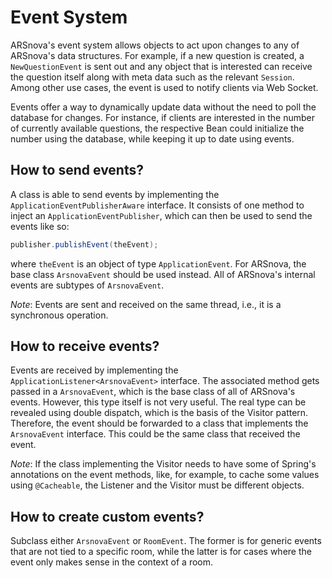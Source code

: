 # Event System

ARSnova's event system allows objects to act upon changes to any of ARSnova's data structures. For example, if a new question is created, a `NewQuestionEvent` is sent out and any object that is interested can receive the question itself along with meta data such as the relevant `Session`. Among other use cases, the event is used to notify clients via Web Socket.

Events offer a way to dynamically update data without the need to poll the database for changes. For instance, if clients are interested in the number of currently available questions, the respective Bean could initialize the number using the database, while keeping it up to date using events.


## How to send events?

A class is able to send events by implementing the `ApplicationEventPublisherAware` interface. It consists of one method to inject an `ApplicationEventPublisher`, which can then be used to send the events like so:
```java
publisher.publishEvent(theEvent);
```
where `theEvent` is an object of type `ApplicationEvent`. For ARSnova, the base class `ArsnovaEvent` should be used instead. All of ARSnova's internal events are subtypes of `ArsnovaEvent`.

_Note_: Events are sent and received on the same thread, i.e., it is a synchronous operation.


## How to receive events?

Events are received by implementing the `ApplicationListener<ArsnovaEvent>` interface. The associated method gets passed in a `ArsnovaEvent`, which is the base class of all of ARSnova's events. However, this type itself is not very useful. The real type can be revealed using double dispatch, which is the basis of the Visitor pattern. Therefore, the event should be forwarded to a class that implements the `ArsnovaEvent` interface. This could be the same class that received the event.

_Note_: If the class implementing the Visitor needs to have some of Spring's annotations on the event methods, like, for example, to cache some values using `@Cacheable`, the Listener and the Visitor must be different objects.


## How to create custom events?

Subclass either `ArsnovaEvent` or `RoomEvent`. The former is for generic events that are not tied to a specific room, while the latter is for cases where the event only makes sense in the context of a room.
